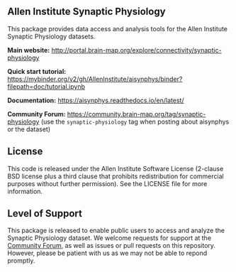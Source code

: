 Allen Institute Synaptic Physiology
-----------------------------------

This package provides data access and analysis tools for the Allen Institute Synaptic Physiology datasets.

**Main website:** http://portal.brain-map.org/explore/connectivity/synaptic-physiology

**Quick start tutorial:** https://mybinder.org/v2/gh/AllenInstitute/aisynphys/binder?filepath=doc/tutorial.ipynb

**Documentation:** https://aisynphys.readthedocs.io/en/latest/

**Community Forum:** https://community.brain-map.org/tag/synaptic-physiology (use the `synaptic-physiology` tag when posting about aisynphys or the dataset)


License
-------

This code is released under the Allen Institute Software License (2-clause BSD license 
plus a third clause that prohibits redistribution for commercial purposes without further permission). See the LICENSE file for more information.

Level of Support
----------------

This package is released to enable public users to access and analyze the Synaptic Physiology dataset. We welcome requests for support at the 
[Community Forum](https://community.brain-map.org/tag/synaptic-physiology), as well as issues or pull requests on this repository. 
However, please be patient with us as we may not be able to repond promptly.
